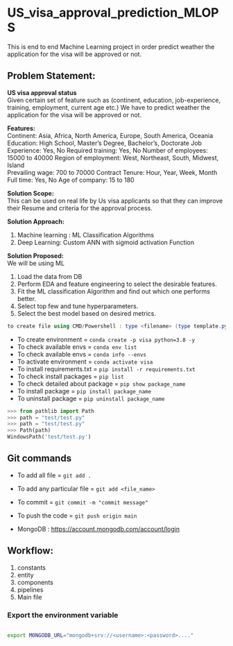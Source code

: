 # US_visa_approval_prediction_MLOPS
This is end to end Machine Learning project in order predict weather the application for the visa will be approved or not.


## Problem Statement:
**US visa approval status** <br>
Given certain set of feature such as (continent, education, job-experience, training, employment, current age etc.)
We have to predict weather the application for the visa will be approved or not.

**Features:** <br>
Continent: Asia, Africa, North America, Europe, South America, Oceania
Education: High School, Master’s Degree, Bachelor’s, Doctorate
Job Experience: Yes, No
Required training: Yes, No
Number of employees: 15000 to 40000 
Region of employment: West, Northeast, South, Midwest, Island  
Prevailing wage: 700 to 70000 
Contract Tenure: Hour, Year, Week, Month 
Full time: Yes, No 
Age of company: 15 to 180

**Solution Scope:** <br>
This can be used on real life by Us visa applicants so that they can improve their Resume and criteria for the approval process.

**Solution Approach:** <br>
1.	Machine learning : ML Classification Algorithms
2.	Deep Learning: Custom ANN with sigmoid activation Function

**Solution Proposed:** <br>
We will be using ML
1.	Load the data from DB
2.	Perform EDA and feature engineering to select the desirable features.
3.	Fit the ML classification Algorithm and find out which one performs better.
4.	Select top few and tune hyperparameters.
5.	 Select the best model based on desired metrics.






```Powershell
to create file using CMD/Powershell : type <filename> (type template.py)
```


- To create environment = `conda create -p visa python=3.8 -y`
- To check available envs = `conda env list`
- To check available envs = `conda info --envs`
- To activate environment = `conda activate visa`
- To install requirements.txt = `pip install -r requirements.txt`
- To check install packages = `pip list`
- To check detailed about package = `pip show package_name`
- To install package = `pip install package_name`
- To uninstall package = `pip uninstall package_name`


```python
>>> from pathlib import Path
>>> path = "test/test.py"
>>> path = "test/test.py"
>>> Path(path)
WindowsPath('test/test.py')
```

## Git commands 

- To add all file = `git add .`
- To add any particular file = `git add <file_name>`
- To commit = `git commit -m "commit message"`
- To push the code = `git push origin main`


- MongoDB : https://account.mongodb.com/account/login


## Workflow:

1. constants
2. entity
3. components
4. pipelines
5. Main file


### Export the environment variable
```bash

export MONGODB_URL="mongodb+srv://<username>:<password>...."

```